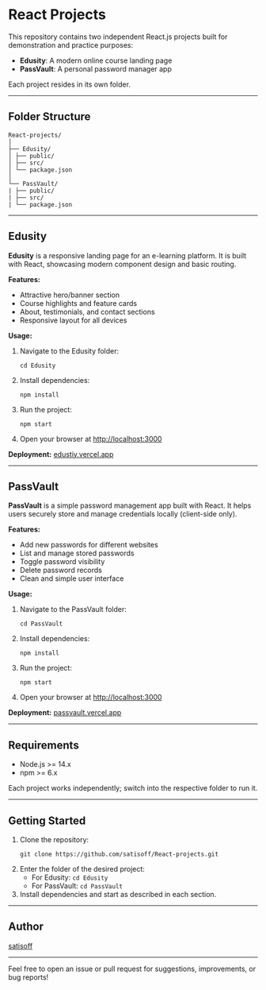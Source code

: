 # React Projects

This repository contains two independent React.js projects built for demonstration and practice purposes:

- **Edusity**: A modern online course landing page
- **PassVault**: A personal password manager app

Each project resides in its own folder.

---

## Folder Structure

```
React-projects/
│
├── Edusity/
│ ├── public/
│ ├── src/
│ └── package.json
│
└── PassVault/
| ├── public/
| ├── src/
| └── package.json
```

---

## Edusity

**Edusity** is a responsive landing page for an e-learning platform. It is built with React, showcasing modern component design and basic routing.

**Features:**
- Attractive hero/banner section
- Course highlights and feature cards
- About, testimonials, and contact sections
- Responsive layout for all devices

**Usage:**
1. Navigate to the Edusity folder:
    ```
    cd Edusity
    ```
2. Install dependencies:
    ```
    npm install
    ```
3. Run the project:
    ```
    npm start
    ```
4. Open your browser at [http://localhost:3000](http://localhost:3000)


**Deployment:**
[edustiy.vercel.app](https://educity-college-page.vercel.app/)

---

## PassVault

**PassVault** is a simple password management app built with React. It helps users securely store and manage credentials locally (client-side only).

**Features:**
- Add new passwords for different websites
- List and manage stored passwords
- Toggle password visibility
- Delete password records
- Clean and simple user interface

**Usage:**
1. Navigate to the PassVault folder:
    ```
    cd PassVault
    ```
2. Install dependencies:
    ```
    npm install
    ```
3. Run the project:
    ```
    npm start
    ```
4. Open your browser at [http://localhost:3000](http://localhost:3000)


**Deployment:**
[passvault.vercel.app](https://passvault-ruby.vercel.app/)

---

## Requirements

- Node.js >= 14.x
- npm >= 6.x

Each project works independently; switch into the respective folder to run it.

---

## Getting Started

1. Clone the repository:
    ```
    git clone https://github.com/satisoff/React-projects.git
    ```
2. Enter the folder of the desired project:
    - For Edusity: `cd Edusity`
    - For PassVault: `cd PassVault`
3. Install dependencies and start as described in each section.

---

## Author

[satisoff](https://github.com/satisoff)

---

Feel free to open an issue or pull request for suggestions, improvements, or bug reports!
